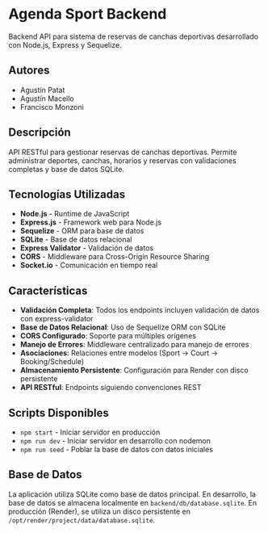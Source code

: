 # Agenda Sport Backend

Backend API para sistema de reservas de canchas deportivas desarrollado con Node.js, Express y Sequelize.

## Autores

- Agustín Patat
- Agustín Macello  
- Francisco Monzoni

## Descripción

API RESTful para gestionar reservas de canchas deportivas. Permite administrar deportes, canchas, horarios y reservas con validaciones completas y base de datos SQLite.

## Tecnologías Utilizadas

- **Node.js** - Runtime de JavaScript
- **Express.js** - Framework web para Node.js
- **Sequelize** - ORM para base de datos
- **SQLite** - Base de datos relacional
- **Express Validator** - Validación de datos
- **CORS** - Middleware para Cross-Origin Resource Sharing
- **Socket.io** - Comunicación en tiempo real

## Características

- **Validación Completa**: Todos los endpoints incluyen validación de datos con express-validator
- **Base de Datos Relacional**: Uso de Sequelize ORM con SQLite
- **CORS Configurado**: Soporte para múltiples orígenes
- **Manejo de Errores**: Middleware centralizado para manejo de errores
- **Asociaciones**: Relaciones entre modelos (Sport -> Court -> Booking/Schedule)
- **Almacenamiento Persistente**: Configuración para Render con disco persistente
- **API RESTful**: Endpoints siguiendo convenciones REST

## Scripts Disponibles

- `npm start` - Iniciar servidor en producción
- `npm run dev` - Iniciar servidor en desarrollo con nodemon
- `npm run seed` - Poblar la base de datos con datos iniciales

## Base de Datos

La aplicación utiliza SQLite como base de datos principal. En desarrollo, la base de datos se almacena localmente en `backend/db/database.sqlite`. En producción (Render), se utiliza un disco persistente en `/opt/render/project/data/database.sqlite`.
